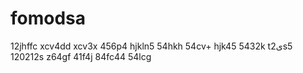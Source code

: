 # fomodsa
12jhffc
xcv4dd
xcv3x
456p4
hjkln5
54hkh
54cv+
hjk45
5432k
t2یs5
120212s
z64gf
41f4j
84fc44
54lcg
